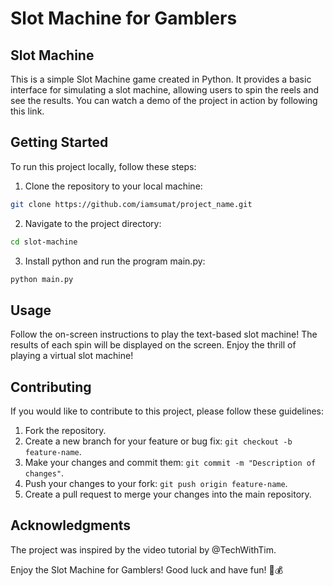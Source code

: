 # Slot Machine for Gamblers

## Slot Machine

This is a simple Slot Machine game created in Python. It provides a basic interface for simulating a slot machine, allowing users to spin the reels and see the results. You can watch a demo of the project in action by following this link.

## Getting Started
To run this project locally, follow these steps:

1. Clone the repository to your local machine:
```sh
git clone https://github.com/iamsumat/project_name.git
```
2. Navigate to the project directory:
```sh
cd slot-machine
```
3. Install python and run the program main.py:
```sh
python main.py
```

## Usage
Follow the on-screen instructions to play the text-based slot machine!
The results of each spin will be displayed on the screen.
Enjoy the thrill of playing a virtual slot machine!

## Contributing
If you would like to contribute to this project, please follow these guidelines:

1. Fork the repository.
2. Create a new branch for your feature or bug fix: `git checkout -b feature-name`.
3. Make your changes and commit them: `git commit -m "Description of changes"`.
4. Push your changes to your fork: `git push origin feature-name`.
5. Create a pull request to merge your changes into the main repository.

## Acknowledgments
The project was inspired by the video tutorial by @TechWithTim.

Enjoy the Slot Machine for Gamblers! Good luck and have fun! 🎰💰
